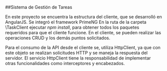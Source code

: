 ##Sistema de Gestión de Tareas

En este proyecto se encuentra la estructura del cliente, que se desarrolló en AngularJS. Se integró el framework PrimeNG
En la ruta de la carpeta \TaskClient ejecutar *npm install*, para obtener todos los paquetes requeridos para que el cliente funcione. En el cliente, se pueden realizar las operaciones CRUD y los demás puntos solicitados.

Para el consumo de la API desde el cliente se, utiliza HttpClient, ya que con este objeto se realizan solicitudes HTTP y se maneja la respuesta del servidor. El servicio HttpClient tiene la responsabilidad de implementar otras funcionalidades como interceptores y encabezados.
